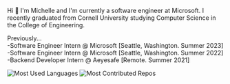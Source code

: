 Hi 👋 I'm Michelle and I'm currently a software engineer at Microsoft. I recently graduated from Cornell University studying Computer Science in the College of Engineering. 

Previously... <br>
-Software Engineer Intern @ Microsoft [Seattle, Washington. Summer 2023]
-Software Engineer Intern @ Microsoft [Seattle, Washington. Summer 2022]
-Backend Developer Intern @ Aeyesafe [Remote. Summer 2021]

![Most Used Languages](https://api.githubtrends.io/user/svg/michelleli01/langs?time_range=one_year&compact=True&theme=dark) ![Most Contributed Repos](https://api.githubtrends.io/user/svg/michelleli01/repos?time_range=one_year&group=other&loc_metric=changed&theme=dark)
